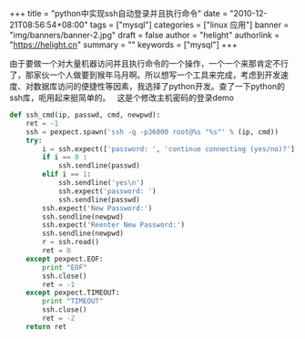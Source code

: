 +++
title = "python中实现ssh自动登录并且执行命令"
date = "2010-12-21T08:56:54+08:00"
tags = ["mysql"]
categories = ["linux 应用"]
banner = "img/banners/banner-2.jpg"
draft = false
author = "helight"
authorlink = "https://helight.cn"
summary = ""
keywords = ["mysql"]
+++

由于要做一个对大量机器访问并且执行命令的一个操作，一个一个来那肯定不行了，那家伙一个人做要到猴年马月啊。所以想写一个工具来完成，考虑到开发速度、对数据库访问的便捷性等因素，我选择了python开发。查了一下python的ssh库，呃用起来挺简单的。
 <!--more-->
这是个修改主机密码的登录demo
```python
def ssh_cmd(ip, passwd, cmd, newpwd):
    ret = -1
    ssh = pexpect.spawn('ssh -q -p36000 root@%s "%s"' % (ip, cmd))
    try:
        i = ssh.expect(['password: ', 'continue connecting (yes/no)?'], timeout=5)
        if i == 0 :
            ssh.sendline(passwd)
        elif i == 1:
            ssh.sendline('yes\n')
            ssh.expect('password: ')
            ssh.sendline(passwd)
        ssh.expect('New Password:')
        ssh.sendline(newpwd)
        ssh.expect('Reenter New Password:')
        ssh.sendline(newpwd)
        r = ssh.read()
        ret = 0
    except pexpect.EOF:
        print "EOF"
        ssh.close()
        ret = -1
    except pexpect.TIMEOUT:
        print "TIMEOUT"
        ssh.close()
        ret = -2
    return ret
```